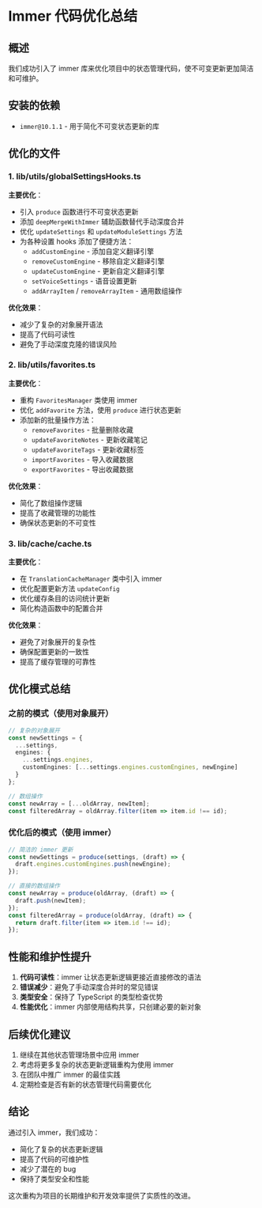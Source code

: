 # Immer 代码优化总结

## 概述
我们成功引入了 immer 库来优化项目中的状态管理代码，使不可变更新更加简洁和可维护。

## 安装的依赖
- `immer@10.1.1` - 用于简化不可变状态更新的库

## 优化的文件

### 1. lib/utils/globalSettingsHooks.ts
**主要优化**：
- 引入 `produce` 函数进行不可变状态更新
- 添加 `deepMergeWithImmer` 辅助函数替代手动深度合并
- 优化 `updateSettings` 和 `updateModuleSettings` 方法
- 为各种设置 hooks 添加了便捷方法：
  - `addCustomEngine` - 添加自定义翻译引擎
  - `removeCustomEngine` - 移除自定义翻译引擎  
  - `updateCustomEngine` - 更新自定义翻译引擎
  - `setVoiceSettings` - 语音设置更新
  - `addArrayItem` / `removeArrayItem` - 通用数组操作

**优化效果**：
- 减少了复杂的对象展开语法
- 提高了代码可读性
- 避免了手动深度克隆的错误风险

### 2. lib/utils/favorites.ts
**主要优化**：
- 重构 `FavoritesManager` 类使用 immer
- 优化 `addFavorite` 方法，使用 `produce` 进行状态更新
- 添加新的批量操作方法：
  - `removeFavorites` - 批量删除收藏
  - `updateFavoriteNotes` - 更新收藏笔记
  - `updateFavoriteTags` - 更新收藏标签
  - `importFavorites` - 导入收藏数据
  - `exportFavorites` - 导出收藏数据

**优化效果**：
- 简化了数组操作逻辑
- 提高了收藏管理的功能性
- 确保状态更新的不可变性

### 3. lib/cache/cache.ts
**主要优化**：
- 在 `TranslationCacheManager` 类中引入 immer
- 优化配置更新方法 `updateConfig`
- 优化缓存条目的访问统计更新
- 简化构造函数中的配置合并

**优化效果**：
- 避免了对象展开的复杂性
- 确保配置更新的一致性
- 提高了缓存管理的可靠性

## 优化模式总结

### 之前的模式（使用对象展开）
```typescript
// 复杂的对象展开
const newSettings = {
  ...settings,
  engines: {
    ...settings.engines,
    customEngines: [...settings.engines.customEngines, newEngine]
  }
};

// 数组操作
const newArray = [...oldArray, newItem];
const filteredArray = oldArray.filter(item => item.id !== id);
```

### 优化后的模式（使用 immer）
```typescript
// 简洁的 immer 更新
const newSettings = produce(settings, (draft) => {
  draft.engines.customEngines.push(newEngine);
});

// 直接的数组操作
const newArray = produce(oldArray, (draft) => {
  draft.push(newItem);
});
const filteredArray = produce(oldArray, (draft) => {
  return draft.filter(item => item.id !== id);
});
```

## 性能和维护性提升

1. **代码可读性**：immer 让状态更新逻辑更接近直接修改的语法
2. **错误减少**：避免了手动深度合并时的常见错误
3. **类型安全**：保持了 TypeScript 的类型检查优势
4. **性能优化**：immer 内部使用结构共享，只创建必要的新对象

## 后续优化建议

1. 继续在其他状态管理场景中应用 immer
2. 考虑将更多复杂的状态更新逻辑重构为使用 immer
3. 在团队中推广 immer 的最佳实践
4. 定期检查是否有新的状态管理代码需要优化

## 结论

通过引入 immer，我们成功：
- 简化了复杂的状态更新逻辑
- 提高了代码的可维护性
- 减少了潜在的 bug
- 保持了类型安全和性能

这次重构为项目的长期维护和开发效率提供了实质性的改进。
